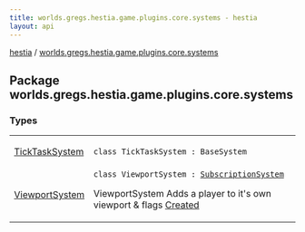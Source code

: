 ```yaml
---
title: worlds.gregs.hestia.game.plugins.core.systems - hestia
layout: api
---
```


<div class='api-docs-breadcrumbs'><a href="../index.html">hestia</a> / <a href="./index.html">worlds.gregs.hestia.game.plugins.core.systems</a></div>

## Package worlds.gregs.hestia.game.plugins.core.systems

### Types

<table class="api-docs-table">
<tbody>
<tr>
<td markdown="1">

<a href="-tick-task-system/index.html">TickTaskSystem</a>


</td>
<td markdown="1">
<div class="signature"><code><span class="keyword">class </span><span class="identifier">TickTaskSystem</span>&nbsp;<span class="symbol">:</span>&nbsp;<span class="identifier">BaseSystem</span></code></div>

</td>
</tr>
<tr>
<td markdown="1">

<a href="-viewport-system/index.html">ViewportSystem</a>


</td>
<td markdown="1">
<div class="signature"><code><span class="keyword">class </span><span class="identifier">ViewportSystem</span>&nbsp;<span class="symbol">:</span>&nbsp;<a href="../worlds.gregs.hestia.game.api/-subscription-system/index.html"><span class="identifier">SubscriptionSystem</span></a></code></div>

ViewportSystem
Adds a player to it's own viewport &amp; flags <a href="../worlds.gregs.hestia.game.plugins.core.components.entity/-created/index.html">Created</a>


</td>
</tr>
</tbody>
</table>
